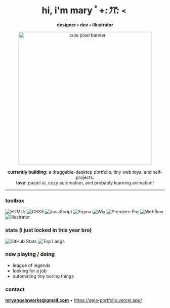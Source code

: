 <div align="center">
  
# hi, i'm mary ﾟ+*:ꔫ:*﹤
**designer • dev • illustrator**

<img src="https://github.com/user-attachments/assets/586b00de-bf5e-43c6-af00-be0c8a950477" width="420" alt="cute pixel banner">

**currently building:** a draggable-desktop portfolio, tiny web toys, and self-projects.  
**love:** pastel ui, cozy automation, and probably learning animation!

</div>

---

### toolbox
![HTML5](https://img.shields.io/badge/-HTML5-fff?logo=html5)
![CSS3](https://img.shields.io/badge/-CSS3-fff?logo=css3)
![JavaScript](https://img.shields.io/badge/-JavaScript-fff?logo=javascript)
![Figma](https://img.shields.io/badge/-Figma-fff?logo=figma)
![Wix](https://img.shields.io/badge/-Wix-fff?logo=wix)
![Premiere Pro](https://img.shields.io/badge/-Premiere%20Pro-fff?logo=adobepremierepro)
![Webflow](https://img.shields.io/badge/-Webflow-fff?logo=webflow)
![Illustrator](https://img.shields.io/badge/-Illustrator-fff?logo=adobeillustrator)


### stats (i just locked in this year bro)
![GitHub Stats](https://github-readme-stats.vercel.app/api?username=mryanglrts&show_icons=true)
![Top Langs](https://github-readme-stats.vercel.app/api/top-langs/?username=mryanglrts&layout=compact)


### now playing / doing
- league of legends
- looking for a job
- automating tiny boring things

### contact
**mryangelaworks@gmail.com** • https://gela-portfolio.vercel.app/

